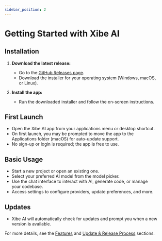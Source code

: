 ```yaml
---
sidebar_position: 2
---
```


# Getting Started with Xibe AI

## Installation

1. **Download the latest release:**
   - Go to the [GitHub Releases page](https://github.com/iotserver24/codex/releases).
   - Download the installer for your operating system (Windows, macOS, or Linux).

2. **Install the app:**
   - Run the downloaded installer and follow the on-screen instructions.

## First Launch
- Open the Xibe AI app from your applications menu or desktop shortcut.
- On first launch, you may be prompted to move the app to the Applications folder (macOS) for auto-update support.
- No sign-up or login is required; the app is free to use.

## Basic Usage
- Start a new project or open an existing one.
- Select your preferred AI model from the model picker.
- Use the chat interface to interact with AI, generate code, or manage your codebase.
- Access settings to configure providers, update preferences, and more.

## Updates
- Xibe AI will automatically check for updates and prompt you when a new version is available.

For more details, see the [Features](features) and [Update & Release Process](updates) sections. 